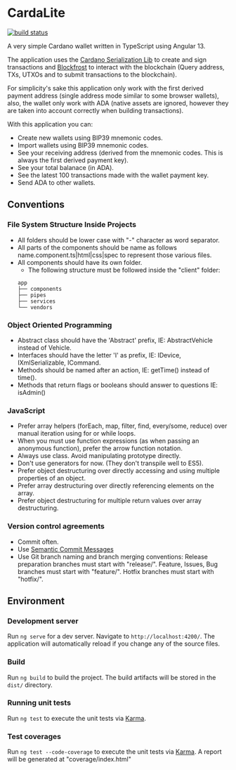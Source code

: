 
# CardaLite
[![build status](https://github.com/AngelCastilloB/carda-lite/workflows/Build/badge.svg)](https://github.com/AngelCastilloB/carda-lite/actions)

A very simple Cardano wallet written in TypeScript using Angular 13.

The application uses the [Cardano Serialization Lib](https://github.com/emurgo/cardano-serialization-lib) to create and sign transactions and [Blockfrost](https://blockfrost.io/) to interact with the blockchain (Query address, TXs, UTXOs and to submit transactions to the blockchain).

For simplicity's sake this application only work with the first derived payment address (single address mode similar to some browser wallets), also, the wallet only work with ADA (native assets are ignored, however they are taken into account correctly when building transactions).

With this application you can:

- Create new wallets using BIP39 mnemonic codes.
- Import wallets using BIP39 mnemonic codes.
- See your receiving address (derived from the mnemonic codes. This is always the first derived payment key).
- See your total balanace (in ADA).
- See the latest 100 transactions made with the wallet payment key.
- Send ADA to other wallets.

## Conventions

### File System Structure Inside Projects

 * All folders should be lower case with "-" character as word separator.
 * All parts of the components should be name as follows name.component.ts|html|css|spec to represent those various files.
 * All components should have its own folder.
    * The following structure must be followed inside the "client" folder:
    ```
    app
    ├── components
    ├── pipes
    ├── services
    └── vendors
    ```
### Object Oriented Programming

 * Abstract class should have the 'Abstract' prefix, IE: AbstractVehicle instead of Vehicle.
 * Interfaces should have the letter 'I' as prefix, IE: IDevice, IXmlSerializable, ICommand.
 * Methods should be named after an action, IE: getTime() instead of time().
 * Methods that return flags or booleans should answer to questions IE: isAdmin()
 
### JavaScript

 * Prefer array helpers (forEach, map, filter, find, every/some, reduce) over manual iteration using for or while loops.
 * When you must use function expressions (as when passing an anonymous function), prefer the arrow function notation. 
 * Always use class. Avoid manipulating prototype directly.
 * Don't use generators for now. (They don't transpile well to ES5).
 * Prefer object destructuring over directly accessing and using multiple properties of an object.
 * Prefer array destructuring over directly referencing elements on the array.
 * Prefer object destructuring for multiple return values over array destructuring.

### Version control agreements

 * Commit often.
 * Use [Semantic Commit Messages](https://sparkbox.com/foundry/semantic_commit_messages)
 * Use Git branch naming and branch merging conventions:
     Release preparation branches must start with "release/".
     Feature, Issues, Bug branches must start with "feature/".
     Hotfix branches must start with "hotfix/".

## Environment

### Development server

Run `ng serve` for a dev server. Navigate to `http://localhost:4200/`. The application will automatically reload if you change any of the source files.

### Build

Run `ng build` to build the project. The build artifacts will be stored in the `dist/` directory.

### Running unit tests

Run `ng test` to execute the unit tests via [Karma](https://karma-runner.github.io).

### Test coverages

Run `ng test --code-coverage` to execute the unit tests via [Karma](https://karma-runner.github.io). A report will be generated at "coverage/index.html"
